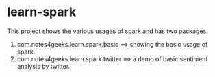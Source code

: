 # learn-spark
This project shows the various usages of spark and has two packages.
1) com.notes4geeks.learn.spark.basic   ==> showing the basic usage of spark.
2) com.notes4geeks.learn.spark.twitter ==> a demo of basic sentiment analysis by twitter.
